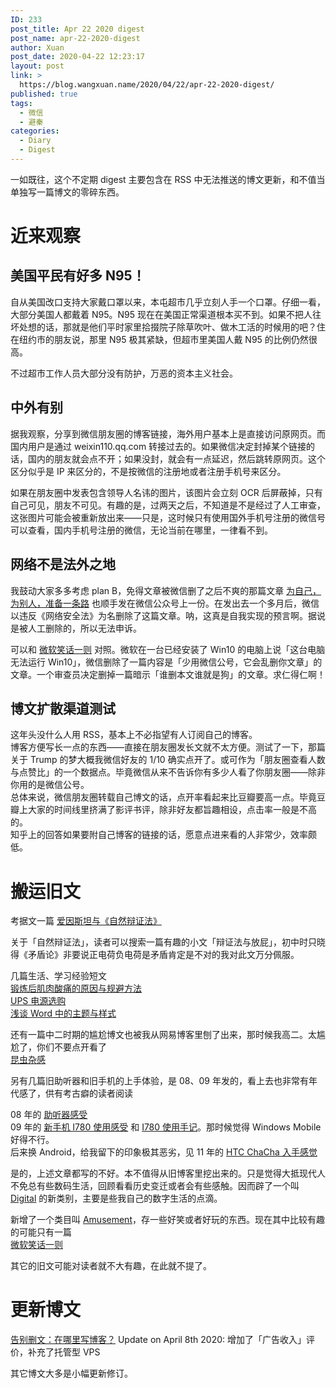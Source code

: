```yaml
---
ID: 233
post_title: Apr 22 2020 digest
post_name: apr-22-2020-digest
author: Xuan
post_date: 2020-04-22 12:23:17
layout: post
link: >
  https://blog.wangxuan.name/2020/04/22/apr-22-2020-digest/
published: true
tags:
  - 微信
  - 避秦
categories:
  - Diary
  - Digest
---
```

一如既往，这个不定期 digest 主要包含在 RSS 中无法推送的博文更新，和不值当单独写一篇博文的零碎东西。

# 近来观察

## 美国平民有好多 N95！

自从美国改口支持大家戴口罩以来，本屯超市几乎立刻人手一个口罩。仔细一看，大部分美国人都戴着 N95。N95 现在在美国正常渠道根本买不到。如果不把人往坏处想的话，那就是他们平时家里拾掇院子除草吹叶、做木工活的时候用的吧？住在纽约市的朋友说，那里 N95 极其紧缺，但超市里美国人戴 N95 的比例仍然很高。

不过超市工作人员大部分没有防护，万恶的资本主义社会。

## 中外有别

据我观察，分享到微信朋友圈的博客链接，海外用户基本上是直接访问原网页。而国内用户是通过 weixin110.qq.com 转接过去的。如果微信决定封掉某个链接的话，国内的朋友就会点不开；如果没封，就会有一点延迟，然后跳转原网页。这个区分似乎是 IP 来区分的，不是按微信的注册地或者注册手机号来区分。

如果在朋友圈中发表包含领导人名讳的图片，该图片会立刻 OCR 后屏蔽掉，只有自己可见，朋友不可见。有趣的是，过两天之后，不知道是不是经过了人工审查，这张图片可能会被重新放出来——只是，这时候只有使用国外手机号注册的微信号可以查看，国内手机号注册的微信，无论当前在哪里，一律看不到。

## 网络不是法外之地

我鼓动大家多多考虑 plan B，免得文章被微信删了之后不爽的那篇文章 [为自己，为别人，准备一条路](https://blog.wangxuan.name/2020/02/20/%e4%b8%ba%e8%87%aa%e5%b7%b1%ef%bc%8c%e4%b8%ba%e5%88%ab%e4%ba%ba%ef%bc%8c%e5%87%86%e5%a4%87%e4%b8%80%e6%9d%a1%e8%b7%af/) 也顺手发在微信公众号上一份。在发出去一个多月后，微信以违反《网络安全法》为名删除了这篇文章。呐，这真是自我实现的预言啊。据说是被人工删除的，所以无法申诉。

可以和 [微软笑话一则](https://blog.wangxuan.name/2018/01/22/this-pc-cannot-run-win10/) 对照。微软在一台已经安装了 Win10 的电脑上说「这台电脑无法运行 Win10」，微信删除了一篇内容是「少用微信公号，它会乱删你文章」的文章。一个审查员决定删掉一篇暗示「谁删本文谁就是狗」的文章。求仁得仁啊！

## 博文扩散渠道测试

这年头没什么人用 RSS，基本上不必指望有人订阅自己的博客。  
博客方便写长一点的东西——直接在朋友圈发长文就不太方便。测试了一下，那篇关于 Trump 的梦大概我微信好友的 1/10 确实点开了。或可作为「朋友圈查看人数与点赞比」的一个数据点。毕竟微信从来不告诉你有多少人看了你朋友圈——除非你用的是微信公号。  
总体来说，微信朋友圈转载自己博文的话，点开率看起来比豆瓣要高一点。毕竟豆瓣上大家的时间线里挤满了影评书评，除非好友都旨趣相设，点击率一般是不高的。  
知乎上的回答如果要附自己博客的链接的话，愿意点进来看的人非常少，效率颇低。

# 搬运旧文

考据文一篇 [爱因斯坦与《自然辩证法》](https://blog.wangxuan.name/2011/09/28/einstein-dialectics-of-nature/)  

关于「自然辩证法」，读者可以搜索一篇有趣的小文「辩证法与放屁」，初中时只晓得《矛盾论》非要说正电荷负电荷是矛盾肯定是不对的我对此文万分佩服。

几篇生活、学习经验短文  
[锻炼后肌肉酸痛的原因与规避方法](https://blog.wangxuan.name/2015/05/31/muscle-pain-after-physical-training/)  
[UPS 电源选购](https://blog.wangxuan.name/2017/07/08/choose-ups/)  
[浅谈 Word 中的主题与样式](https://blog.wangxuan.name/2010/11/12/theme-and-style-in-microsoft-word/)  

还有一篇中二时期的尴尬博文也被我从网易博客里刨了出来，那时候我高二。太尴尬了，你们不要点开看了  
[昆虫杂感](https://blog.wangxuan.name/2006/08/28/thoughts-on-insects/)

另有几篇旧助听器和旧手机的上手体验，是 08、09 年发的，看上去也非常有年代感了，供有考古癖的读者阅读

08 年的 [助听器感受](https://blog.wangxuan.name/2008/07/13/experience-with-oticon-delta-6000/)     
09 年的 [新手机 I780 使用感受](https://blog.wangxuan.name/2009/07/05/review-samsung-i780/) 和 [I780 使用手记](https://blog.wangxuan.name/2009/08/31/hand-on-experience-samsung-i780/)。那时候觉得 Windows Mobile 好得不行。    
后来换 Android，给我留下的印象极其恶劣，见 11 年的 [HTC ChaCha 入手感觉](https://blog.wangxuan.name/2011/11/06/review-htc-chacha/)  

是的，上述文章都写的不好。本不值得从旧博客里挖出来的。只是觉得大抵现代人不免总有些数码生活，回顾看看历史变迁或者会有些感触。因而辟了一个叫 [Digital](https://blog.wangxuan.name/category/daily-life/digital/) 的新类别，主要是些我自己的数字生活的点滴。

新增了一个类目叫 [Amusement](https://blog.wangxuan.name/category/amusement/)，存一些好笑或者好玩的东西。现在其中比较有趣的可能只有一篇  
[微软笑话一则](https://blog.wangxuan.name/2018/01/22/this-pc-cannot-run-win10/)

其它的旧文可能对读者就不大有趣，在此就不提了。

# 更新博文

[告别删文：在哪里写博客？](https://blog.wangxuan.name/2020/03/04/where-to-host-my-blog/)
Update on April 8th 2020: 增加了「广告收入」评价，补充了托管型 VPS

其它博文大多是小幅更新修订。
